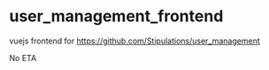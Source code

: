 # user_management_frontend
vuejs frontend for https://github.com/Stipulations/user_management


No ETA
